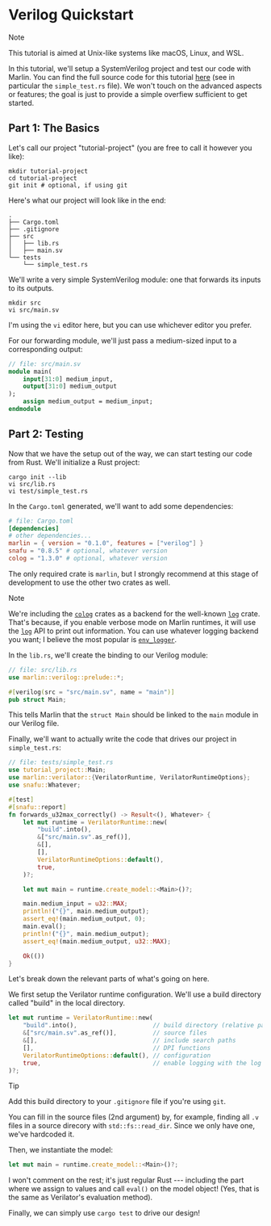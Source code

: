 # Verilog Quickstart

> [!NOTE]
> This tutorial is aimed at Unix-like systems like macOS, Linux, and WSL.

In this tutorial, we'll setup a SystemVerilog project and test our code with
Marlin. You can find the full source code for this tutorial [here](https://github.com/ethanuppal/marlin/tree/main/examples/verilog-project) (see in particular the `simple_test.rs` file).
We won't touch on the advanced aspects or features; the goal is just to provide a simple overfiew sufficient to get started.

## Part 1: The Basics

Let's call our project "tutorial-project" (you are free to call it however you
like):
```shell
mkdir tutorial-project
cd tutorial-project
git init # optional, if using git
```

Here's what our project will look like in the end:

```
.
├── Cargo.toml
├── .gitignore
├── src
│   ├── lib.rs
│   ├── main.sv
└── tests
    └── simple_test.rs
```

We'll write a very simple SystemVerilog module: one that forwards its inputs to
its outputs.
```shell
mkdir src
vi src/main.sv
```
I'm using the `vi` editor here, but you can use whichever editor you prefer.

For our forwarding module, we'll just pass a medium-sized input to a
corresponding output:
```systemverilog
// file: src/main.sv
module main(
    input[31:0] medium_input,
    output[31:0] medium_output
);
    assign medium_output = medium_input;
endmodule
```

## Part 2: Testing

Now that we have the setup out of the way, we can start testing our code from Rust.
We'll initialize a Rust project:

```shell
cargo init --lib
vi src/lib.rs
vi test/simple_test.rs
```

In the `Cargo.toml` generated, we'll want to add some dependencies:

```toml
# file: Cargo.toml
[dependencies]
# other dependencies...
marlin = { version = "0.1.0", features = ["verilog"] }
snafu = "0.8.5" # optional, whatever version
colog = "1.3.0" # optional, whatever version
```

The only required crate is `marlin`, but I strongly recommend at this stage of
development to use the other two crates as well.

> [!NOTE]
> We're including the [`colog`](color) crates as a backend for the well-known [`log`][log]
> crate. That's because, if you enable verbose mode on Marlin runtimes, it will
> use the [`log`][log] API to print out information. You can use whatever logging
> backend you want; I believe the most popular is [`env_logger`][env_logger].

In the `lib.rs`, we'll create the binding to our Verilog module:

```rust
// file: src/lib.rs
use marlin::verilog::prelude::*;

#[verilog(src = "src/main.sv", name = "main")]
pub struct Main;
```

This tells Marlin that the `struct Main` should be linked to the `main` module
in our Verilog file.

Finally, we'll want to actually write the code that drives our project in `simple_test.rs`:

```rust
// file: tests/simple_test.rs
use tutorial_project::Main;
use marlin::verilator::{VerilatorRuntime, VerilatorRuntimeOptions};
use snafu::Whatever;

#[test]
#[snafu::report]
fn forwards_u32max_correctly() -> Result<(), Whatever> {
    let mut runtime = VerilatorRuntime::new(
        "build".into(),
        &["src/main.sv".as_ref()],
        &[],
        [],
        VerilatorRuntimeOptions::default(),
        true,
    )?;

    let mut main = runtime.create_model::<Main>()?;

    main.medium_input = u32::MAX;
    println!("{}", main.medium_output);
    assert_eq!(main.medium_output, 0);
    main.eval();
    println!("{}", main.medium_output);
    assert_eq!(main.medium_output, u32::MAX);

    Ok(())
}
```

Let's break down the relevant parts of what's going on here.

We first setup the Verilator runtime configuration. We'll use a build directory
called "build" in the local directory.
```rust
let mut runtime = VerilatorRuntime::new(
    "build".into(),                     // build directory (relative path)
    &["src/main.sv".as_ref()],          // source files
    &[],                                // include search paths
    [],                                 // DPI functions
    VerilatorRuntimeOptions::default(), // configuration
    true,                               // enable logging with the log crate
)?;
```

> [!TIP]
> Add this build directory to your `.gitignore` file if you're using `git`.

You can fill in the source files (2nd argument) by, for example, finding all `.v` files in a
source direcory with `std::fs::read_dir`. Since we only have one, we've
hardcoded it.

Then, we instantiate the model:
```rust
let mut main = runtime.create_model::<Main>()?;
``` 

I won't comment on the rest; it's just regular Rust --- including the part where
we assign to values and call `eval()` on the model object! (Yes, that is the
same as Verilator's evaluation method).

Finally, we can simply use `cargo test` to drive our design!

[colog]: https://docs.rs/colog/latest/colog/
[log]: https://docs.rs/log/latest/log/
[env_logger]: https://docs.rs/env_logger/latest/env_logger/
